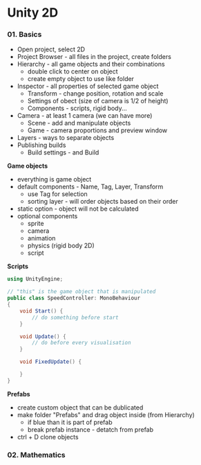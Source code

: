# Unity 2D 

### 01. Basics

- Open project, select 2D 
- Project Browser - all files in the project, create folders
- Hierarchy - all game objects and their combinations
    - double click to center on object
    - create empty object to use like folder
- Inspector - all properties of selected game object
    - Transform - change position, rotation and scale
    - Settings of obect (size of camera is 1/2 of height)
    - Components - scripts, rigid body...
- Camera - at least 1 camera (we can have more)
    - Scene - add and manipulate objects
    - Game - camera proportions and preview window
- Layers - ways to separate objects
- Publishing builds
    - Build settings - and Build

**Game objects**
- everything is game object
- default components - Name, Tag, Layer, Transform
    - use Tag for selection
    - sorting layer - will order objects based on their order
- static option - object will not be calculated
- optional components
    - sprite
    - camera
    - animation
    - physics (rigid body 2D)
    - script

**Scripts**

```c#
using UnityEngine;

// "this" is the game object that is manipulated
public class SpeedController: MonoBehaviour
{
    void Start() {
        // do something before start
    }

    void Update() {
        // do before every visualisation
    }

    void FixedUpdate() {

    }
}
```

**Prefabs**
- create custom object that can be dublicated
- make folder "Prefabs" and drag object inside (from Hierarchy)
    - if blue than it is part of prefab
    - break prefab instance - detatch from prefab
- ctrl + D clone objects

### 02. Mathematics